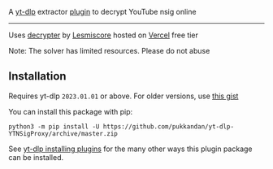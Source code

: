 A [yt-dlp](https://github.com/yt-dlp/yt-dlp) extractor [plugin](https://github.com/yt-dlp/yt-dlp#plugins) to decrypt YouTube nsig online

---

Uses [decrypter](https://github.com/pukkandan/yt-dlp-online-utils/blob/master/api/youtube/nparams/decrypt.js) by [Lesmiscore](https://github.com/Lesmiscore) hosted on [Vercel](https://vercel.com) free tier

Note: The solver has limited resources. Please do not abuse


## Installation

Requires yt-dlp `2023.01.01` or above. For older versions, use [this gist](https://gist.github.com/pukkandan/24f13ff1ed385c5a390c1d7bd130d8f7)

You can install this package with pip:
```
python3 -m pip install -U https://github.com/pukkandan/yt-dlp-YTNSigProxy/archive/master.zip
```

See [yt-dlp installing plugins](https://github.com/yt-dlp/yt-dlp#installing-plugins) for the many other ways this plugin package can be installed.
